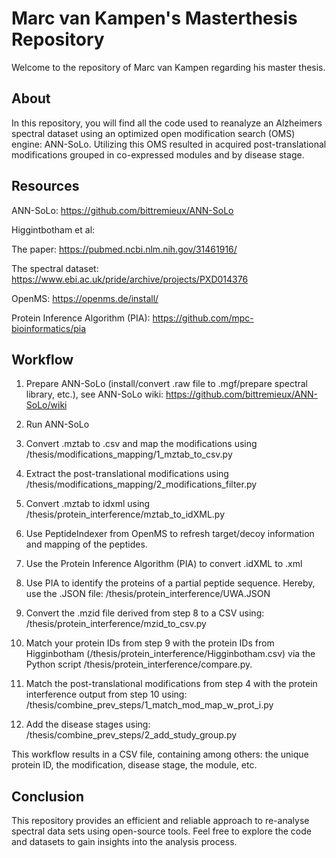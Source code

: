 # Marc van Kampen's Masterthesis Repository
Welcome to the repository of Marc van Kampen regarding his master thesis.

## About
In this repository, you will find all the code used to reanalyze an Alzheimers spectral dataset using an optimized open modification search (OMS) engine: ANN-SoLo. Utilizing this OMS resulted in acquired post-translational modifications grouped in co-expressed modules and by disease stage.

## Resources

ANN-SoLo: https://github.com/bittremieux/ANN-SoLo

Higgintbotham et al:

  The paper: https://pubmed.ncbi.nlm.nih.gov/31461916/
  
  The spectral dataset: https://www.ebi.ac.uk/pride/archive/projects/PXD014376
  
OpenMS: https://openms.de/install/

Protein Inference Algorithm (PIA): https://github.com/mpc-bioinformatics/pia

## Workflow
1. Prepare ANN-SoLo (install/convert .raw file to .mgf/prepare spectral library, etc.), see ANN-SoLo wiki: https://github.com/bittremieux/ANN-SoLo/wiki
2. Run ANN-SoLo

3. Convert .mztab to .csv and map the modifications using /thesis/modifications_mapping/1_mztab_to_csv.py
4. Extract the post-translational modifications using /thesis/modifications_mapping/2_modifications_filter.py

5. Convert .mztab to idxml using /thesis/protein_interference/mztab_to_idXML.py
6. Use PeptideIndexer from OpenMS to refresh target/decoy information and mapping of the peptides.
7. Use the Protein Inference Algorithm (PIA) to convert .idXML to .xml
8. Use PIA to identify the proteins of a partial peptide sequence. Hereby, use the .JSON file: /thesis/protein_interference/UWA.JSON
9. Convert the .mzid file derived from step 8 to a CSV using: /thesis/protein_interference/mzid_to_csv.py
10. Match your protein IDs from step 9 with the protein IDs from Higginbotham (/thesis/protein_interference/Higginbotham.csv) via the Python script /thesis/protein_interference/compare.py.

11. Match the post-translational modifications from step 4 with the protein interference output from step 10 using: /thesis/combine_prev_steps/1_match_mod_map_w_prot_i.py
12. Add the disease stages using: /thesis/combine_prev_steps/2_add_study_group.py

This workflow results in a CSV file, containing among others: the unique protein ID, the modification, disease stage, the module, etc.

## Conclusion
This repository provides an efficient and reliable approach to re-analyse spectral data sets using open-source tools. Feel free to explore the code and datasets to gain insights into the analysis process.




  
 
  





